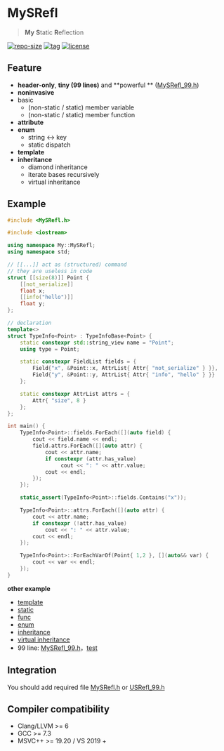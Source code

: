 # MySRefl

> **My** **S**tatic **R**eflection

[![repo-size](https://img.shields.io/github/languages/code-size/shimakaze09/MySRefl?style=flat)](https://github.com/shimakaze09/MySRefl/archive/main.zip) [![tag](https://img.shields.io/github/v/tag/shimakaze09/MySRefl)](https://github.com/shimakaze09/MySRefl/tags) [![license](https://img.shields.io/github/license/shimakaze09/MySRefl)](LICENSE)

## Feature

- **header-only**, **tiny (99 lines)** and **powerful
  ** ([MySRefl_99.h](https://github.com/shimakaze09/MySRefl/blob/main/include/MySRefl_99.h))
- **noninvasive**
- basic
    - (non-static / static) member variable
    - (non-static / static) member function
- **attribute**
- **enum**
    - string <-> key
    - static dispatch
- **template**
- **inheritance**
    - diamond inheritance
    - iterate bases recursively
    - virtual inheritance

## Example

```c++
#include <MySRefl.h>

#include <iostream>

using namespace My::MySRefl;
using namespace std;

// [[...]] act as (structured) command
// they are useless in code
struct [[size(8)]] Point {
	[[not_serialize]]
	float x;
	[[info("hello")]]
	float y;
};

// declaration
template<>
struct TypeInfo<Point> : TypeInfoBase<Point> {
	static constexpr std::string_view name = "Point";
	using type = Point;

	static constexpr FieldList fields = {
		Field{"x", &Point::x, AttrList{ Attr{ "not_serialize" } }},
		Field{"y", &Point::y, AttrList{ Attr{ "info", "hello" } }}
	};

	static constexpr AttrList attrs = {
		Attr{ "size", 8 }
	};
};

int main() {
	TypeInfo<Point>::fields.ForEach([](auto field) {
		cout << field.name << endl;
		field.attrs.ForEach([](auto attr) {
			cout << attr.name;
			if constexpr (attr.has_value)
				 cout << ": " << attr.value;
            cout << endl;
		});
	});

	static_assert(TypeInfo<Point>::fields.Contains("x"));

	TypeInfo<Point>::attrs.ForEach([](auto attr) {
        cout << attr.name;
		if constexpr (!attr.has_value)
			cout << ": " << attr.value;
        cout << endl;
	});

	TypeInfo<Point>::ForEachVarOf(Point{ 1,2 }, [](auto&& var) {
		cout << var << endl;
	});
}
```

**other example**

- [template](src/test/01_template/main.cpp)
- [static](src/test/02_static/main.cpp)
- [func](src/test/03_func/main.cpp)
- [enum](src/test/04_enum/main.cpp)
- [inheritance](src/test/05_inheritance/main.cpp)
- [virtual inheritance](src/test/07_virtual/main.cpp)
- 99 line: [MySRefl_99.h](include/MySRefl_99.h)，[test](src/test/06_99/main.cpp)

## Integration

You should add required file [MySRefl.h](include/MySRefl.h) or [USRefl_99.h](include/MySRefl_99.h)

## Compiler compatibility

- Clang/LLVM >= 6
- GCC >= 7.3
- MSVC++ >= 19.20 / VS 2019 +